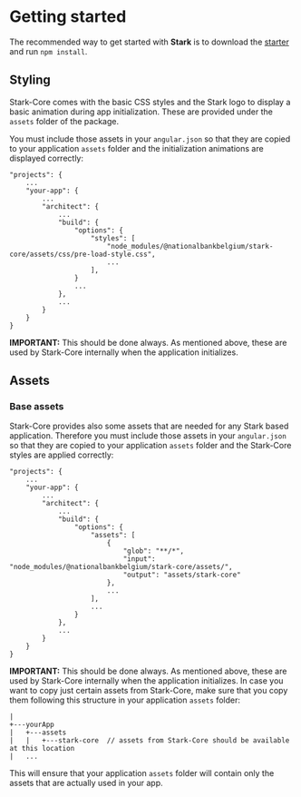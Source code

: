 # Getting started

The recommended way to get started with **Stark** is to download the [starter](../../starter) and run `npm install`.

## <a name="styling"></a>Styling

Stark-Core comes with the basic CSS styles and the Stark logo to display a basic animation during app initialization. These are provided under the `assets` folder of the package.

You must include those assets in your `angular.json` so that they are copied to your application `assets` folder and the initialization animations are displayed correctly:

```text
"projects": {
    ...
    "your-app": {
        ...
        "architect": {
            ...
            "build": {
                "options": {
                    "styles": [
                        "node_modules/@nationalbankbelgium/stark-core/assets/css/pre-load-style.css",
                        ...
                    ],
                }
                ...
            },
            ...
        }
    }
}
```

**IMPORTANT:** This should be done always. As mentioned above, these are used by Stark-Core internally when the application initializes.

## <a name="assets"></a>Assets

### Base assets

Stark-Core provides also some assets that are needed for any Stark based application. Therefore you must include those assets in your `angular.json` so that they are copied to
your application `assets` folder and the Stark-Core styles are applied correctly:

```text
"projects": {
    ...
    "your-app": {
        ...
        "architect": {
            ...
            "build": {
                "options": {
                    "assets": [
                        {
                            "glob": "**/*",
                            "input": "node_modules/@nationalbankbelgium/stark-core/assets/",
                            "output": "assets/stark-core"
                        },
                        ...
                    ],
                    ...
                }
            },
            ...
        }
    }
}
```

**IMPORTANT:** This should be done always. As mentioned above, these are used by Stark-Core internally when the application initializes. In case you want to copy just certain
assets from Stark-Core, make sure that you copy them following this structure in your application `assets` folder:

```text
|
+---yourApp
|   +---assets
|   |   +---stark-core  // assets from Stark-Core should be available at this location
|   ...
```

This will ensure that your application `assets` folder will contain only the assets that are actually used in your app.
